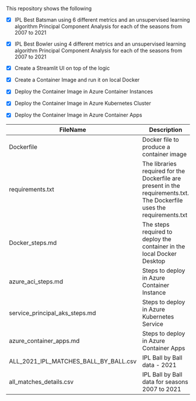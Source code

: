 This repository shows the following 
- [x] IPL Best Batsman using 6 different metrics and an unsupervised learning algorithm Principal Component Analysis for each of the seasons from 2007 to 2021
- [x] IPL Best Bowler using 4 different metrics and an unsupervised learning algorithm Principal Component Analysis for each of the seasons from 2007 to 2021
- [x] Create a Streamlit UI on top of the logic
- [x] Create a Container Image and run it on local Docker  
- [x] Deploy the Container Image in Azure Container Instances
- [x] Deploy the Container Image in Azure Kubernetes Cluster
- [x] Deploy the Container Image in Azure Container Apps         


|  FileName  |  Description |
|---|---|
|  Dockerfile | Docker file to produce a container image   |
|  requirements.txt | The libraries required for the Dockerfile are present in the requirements.txt. The Dockerfile uses the requirements.txt   |
|  Docker_steps.md | The steps required to deploy the container in the local Docker Desktop   |
|  azure_aci_steps.md | Steps to deploy in Azure Container Instance  |
|  service_principal_aks_steps.md | Steps to deploy in Azure Kubernetes Service  |
|  azure_container_apps.md | Steps to deploy in Azure Container Apps  |
|  ALL_2021_IPL_MATCHES_BALL_BY_BALL.csv | IPL Ball by Ball data - 2021  |
|  all_matches_details.csv | IPL Ball by Ball data for seasons 2007 to 2021  |

